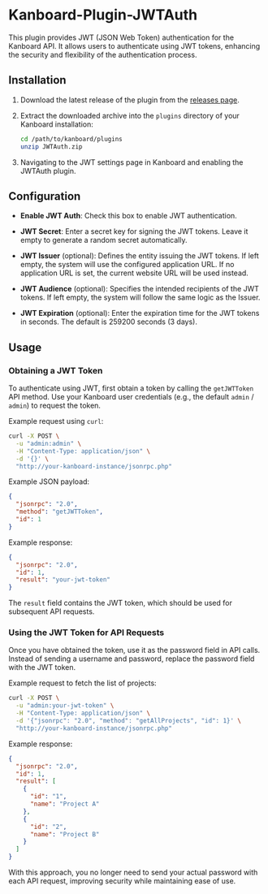 # Kanboard-Plugin-JWTAuth

This plugin provides JWT (JSON Web Token) authentication for the Kanboard API. It allows users to authenticate using JWT tokens, enhancing the security and flexibility of the authentication process.

## Installation

1. Download the latest release of the plugin from the [releases page](https://github.com/Protype/Kanboard-Plugin-JWTAuth/releases).

2. Extract the downloaded archive into the `plugins` directory of your Kanboard installation:
    ```sh
    cd /path/to/kanboard/plugins
    unzip JWTAuth.zip
    ```

3. Navigating to the JWT settings page in Kanboard and enabling the JWTAuth plugin.

## Configuration

- **Enable JWT Auth**: Check this box to enable JWT authentication.

- **JWT Secret**: Enter a secret key for signing the JWT tokens. Leave it empty to generate a random secret automatically.

- **JWT Issuer** (optional): Defines the entity issuing the JWT tokens. If left empty, the system will use the configured application URL. If no application URL is set, the current website URL will be used instead.

- **JWT Audience** (optional): Specifies the intended recipients of the JWT tokens. If left empty, the system will follow the same logic as the Issuer.

- **JWT Expiration** (optional): Enter the expiration time for the JWT tokens in seconds. The default is 259200 seconds (3 days).

## Usage

### Obtaining a JWT Token

To authenticate using JWT, first obtain a token by calling the `getJWTToken` API method. Use your Kanboard user credentials (e.g., the default `admin` / `admin`) to request the token.

Example request using `curl`:

```sh
curl -X POST \
  -u "admin:admin" \
  -H "Content-Type: application/json" \
  -d '{}' \
  "http://your-kanboard-instance/jsonrpc.php"
```

Example JSON payload:

```json
{
  "jsonrpc": "2.0",
  "method": "getJWTToken",
  "id": 1
}
```

Example response:

```json
{
  "jsonrpc": "2.0",
  "id": 1,
  "result": "your-jwt-token"
}
```

The `result` field contains the JWT token, which should be used for subsequent API requests.

### Using the JWT Token for API Requests

Once you have obtained the token, use it as the password field in API calls. Instead of sending a username and password, replace the password field with the JWT token.

Example request to fetch the list of projects:

```sh
curl -X POST \
  -u "admin:your-jwt-token" \
  -H "Content-Type: application/json" \
  -d '{"jsonrpc": "2.0", "method": "getAllProjects", "id": 1}' \
  "http://your-kanboard-instance/jsonrpc.php"
```

Example response:

```json
{
  "jsonrpc": "2.0",
  "id": 1,
  "result": [
    {
      "id": "1",
      "name": "Project A"
    },
    {
      "id": "2",
      "name": "Project B"
    }
  ]
}
```

With this approach, you no longer need to send your actual password with each API request, improving security while maintaining ease of use.

